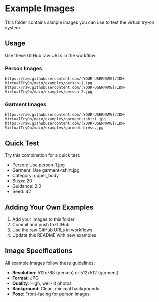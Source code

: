 # Example Images

This folder contains sample images you can use to test the virtual try-on system.

## Usage

Use these GitHub raw URLs in the workflow:

### Person Images
```
https://raw.githubusercontent.com/[YOUR-USERNAME]/IDM-VirtualTryOn/main/examples/person-1.jpg
https://raw.githubusercontent.com/[YOUR-USERNAME]/IDM-VirtualTryOn/main/examples/person-2.jpg
```

### Garment Images
```
https://raw.githubusercontent.com/[YOUR-USERNAME]/IDM-VirtualTryOn/main/examples/garment-tshirt.jpg
https://raw.githubusercontent.com/[YOUR-USERNAME]/IDM-VirtualTryOn/main/examples/garment-dress.jpg
```

## Quick Test

Try this combination for a quick test:
- Person: Use person-1.jpg
- Garment: Use garment-tshirt.jpg
- Category: upper_body
- Steps: 20
- Guidance: 2.0
- Seed: 42

## Adding Your Own Examples

1. Add your images to this folder
2. Commit and push to GitHub
3. Use the raw GitHub URLs in workflows
4. Update this README with new examples

## Image Specifications

All example images follow these guidelines:
- **Resolution**: 512x768 (person) or 512x512 (garment)
- **Format**: JPG
- **Quality**: High, well-lit photos
- **Background**: Clean, minimal backgrounds
- **Pose**: Front-facing for person images
